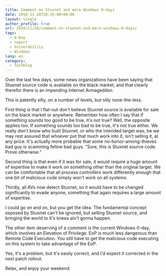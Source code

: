 ```yaml
---
title: Comment on Stuxnet and more Windows 0-days
date: 2010-11-28T20:35:00+00:00
layout: single
author_profile: true
url: 2010/11/28/comment-on-stuxnet-and-more-windows-0-days/
tags:
  - 0-Day
  - report
  - Vulnerability
  - Windows
lang: en
category: 
  - techblog
---
```

Over the last few days, some news organizations have been saying that Stuxnet source code is available on the black market, and that clearly therefor there is an impending Internet Armageddon.

This is patently silly, on a number of levels, but silly none-the-less.

First thing is that I flat-out don't believe Stuxnet source is available for sale on the black market or anywhere. Remember how often I say that if something sounds too good to be true, it's not true? Well, the opposite applies too. If something sounds too bad to be true, it's not true either. We really don't know who built Stuxnet, or who the intended target was, be we may rest assured that whoever put that much work into it, isn't selling it, at any price. It's actually more probable that some no-honor-among-thieves bad guy is scamming fellow bad guys. “Sure, this is Stuxnet source code. Prove otherwise.”

Second thing is that even if it was for sale, it would require a huge amount of expertise to make it work on something other than the original target. We can be comfortable that all process controllers work differently enough that one bit of malicious code simply won't work on all systems.

Thirdly, all AVs now detect Stuxnet, so it would have to be changed significantly to evade anyone, something that again requires a large amount of expertise.

I could go on and on, but you get the idea. The fundamental concept exposed by Stuxnet can't be ignored, but selling Stuxnet source, and bringing the world to it's knees ain't gonna happen.

The other item deserving of a comment is the current Windows 0-day, which involves an Elevation of Privilege. EoP is much less dangerous than Remote Code Execution. You still have to get the malicious code executing on this system to take advantage of the EoP.

Yes, it's a problem, but it's easily correct, and I'd expect it corrected in the next patch rollout.

Relax, and enjoy your weekend.